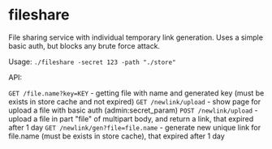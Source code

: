 # fileshare
File sharing service with individual temporary link generation.
Uses a simple basic auth, but blocks any brute force attack.


Usage: `./fileshare -secret 123 -path "./store"`

API:

`GET /file.name?key=KEY` - getting file with name and generated key (must be exists in store cache and not expired)
`GET /newlink/upload` - show page for upload a file with basic auth (admin:secret_param)
`POST /newlink/upload` - upload a file in part "file" of multipart body, and return a link, that expired after 1 day
`GET /newlink/gen?file=file.name` - generate new unique link for file.name (must be exists in store cache), that expired after 1 day
